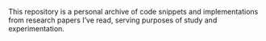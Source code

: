 This repository is a personal archive of code snippets and implementations from research papers I’ve read, serving purposes of study and experimentation.